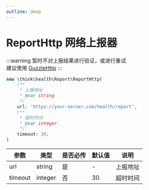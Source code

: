 ```yaml
---
outline: deep
---
```


# ReportHttp 网络上报器

:::warning
暂时不对上报结果进行验证，或进行重试<br/>
建议使用 [GuzzleHttp](https://docs.guzzlephp.org/en/stable/)
:::

```php
new \think\health\Report\ReportHttp(
    /**
     * 上报地址
     * @var string
     */
    url: 'https://your-server.com/health/report',
    /**
     * 超时时间
     * @var integer
     */
    timeout: 30,
)
```

| 参数    | 类型    | 是否必传 | 默认值 | 说明     |
| ------- | ------- | -------- | ------ | -------- |
| url     | string  | 是       | -      | 上报地址 |
| timeout | integer | 否       | 30     | 超时时间 |
